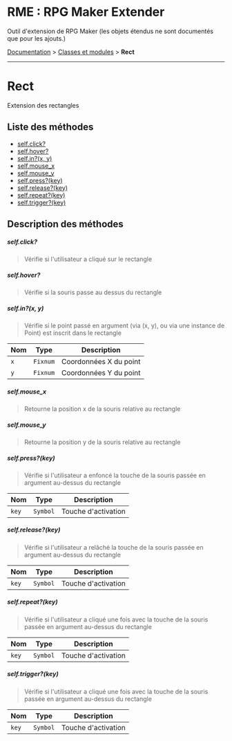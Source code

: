 # RME : RPG Maker Extender
Outil d'extension de RPG Maker (les objets étendus ne sont documentés que pour les ajouts.)

[Documentation](README.md) > [Classes et modules](Classes%20et%20modules.md) > **Rect**  
- - -  
# Rect
Extension des rectangles

## Liste des méthodes
*    [self.click?](#selfclick)
*    [self.hover?](#selfhover)
*    [self.in?(x, y)](#selfinx-y)
*    [self.mouse_x](#selfmouse_x)
*    [self.mouse_y](#selfmouse_y)
*    [self.press?(key)](#selfpresskey)
*    [self.release?(key)](#selfreleasekey)
*    [self.repeat?(key)](#selfrepeatkey)
*    [self.trigger?(key)](#selftriggerkey)


## Description des méthodes
##### self.click?

> Vérifie si l'utilisateur a cliqué sur le rectangle

  




##### self.hover?

> Vérifie si la souris passe au dessus du rectangle

  




##### self.in?(x, y)

> Vérifie si le point passé en argument (via (x, y), ou via une instance de Point) est inscrit dans le rectangle

  
Nom|Type|Description  
--- | --- | ---  
`x`|`Fixnum`|Coordonnées X du point  
`y`|`Fixnum`|Coordonnées Y du point  




##### self.mouse_x

> Retourne la position x de la souris relative au rectangle

  




##### self.mouse_y

> Retourne la position y de la souris relative au rectangle

  




##### self.press?(key)

> Vérifie si l'utilisateur a enfoncé la touche de la souris passée en argument au-dessus du rectangle

  
Nom|Type|Description  
--- | --- | ---  
`key`|`Symbol`|Touche d'activation  




##### self.release?(key)

> Vérifie si l'utilisateur a relâché la touche de la souris passée en argument au-dessus du rectangle

  
Nom|Type|Description  
--- | --- | ---  
`key`|`Symbol`|Touche d'activation  




##### self.repeat?(key)

> Vérifie si l'utilisateur a cliqué une fois avec la touche de la souris passée en argument au-dessus du rectangle

  
Nom|Type|Description  
--- | --- | ---  
`key`|`Symbol`|Touche d'activation  




##### self.trigger?(key)

> Vérifie si l'utilisateur a cliqué une fois avec la touche de la souris passée en argument au-dessus du rectangle

  
Nom|Type|Description  
--- | --- | ---  
`key`|`Symbol`|Touche d'activation  




